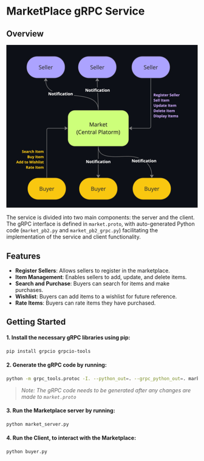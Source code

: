 # MarketPlace gRPC Service

## Overview

<img src="/diagram.jpg" width="600">

The service is divided into two main components: the server and the client. The gRPC interface is defined in `market.proto`, with auto-generated Python code (`market_pb2.py` and `market_pb2_grpc.py`) facilitating the implementation of the service and client functionality.

## Features

- **Register Sellers**: Allows sellers to register in the marketplace.
- **Item Management**: Enables sellers to add, update, and delete items.
- **Search and Purchase**: Buyers can search for items and make purchases.
- **Wishlist**: Buyers can add items to a wishlist for future reference.
- **Rate Items**: Buyers can rate items they have purchased.


## Getting Started

#### 1. Install the necessary gRPC libraries using pip:

```bash
pip install grpcio grpcio-tools
```

#### 2. Generate the gRPC code by running:

```bash
python -m grpc_tools.protoc -I. --python_out=. --grpc_python_out=. market.proto
```

> *Note: The gRPC code needs to be generated after any changes are made to `market.proto`*

#### 3. Run the Marketplace server by running:

```bash
python market_server.py
```

#### 4. Run the Client, to interact with the Marketplace:

```bash
python buyer.py
```
